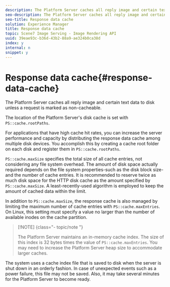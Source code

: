 ```yaml
---
description: The Platform Server caches all reply image and certain text data to disk unless a request is marked as non-cacheable.
seo-description: The Platform Server caches all reply image and certain text data to disk unless a request is marked as non-cacheable.
seo-title: Response data cache
solution: Experience Manager
title: Response data cache
topic: Scene7 Image Serving - Image Rendering API
uuid: 39eae93c-b36d-43b2-88a9-ae324b0ca38d
index: y
internal: n
snippet: y
---
```


# Response data cache{#response-data-cache}

The Platform Server caches all reply image and certain text data to disk unless a request is marked as non-cacheable.

The location of the Platform Server's disk cache is set with `PS::cache.rootPaths`.

For applications that have high cache hit rates, you can increase the server performance and capacity by distributing the response data cache among multiple disk devices. You accomplish this by creating a cache root folder on each disk and register them in `PS::cache.rootPaths`.

`PS::cache.maxSize` specifies the total size of all cache entries, not considering any file system overhead. The amount of disk space actually required depends on the file system properties-such as the disk block size-and the number of cache entries. It is recommended to reserve twice as much disk space for the HTTP disk cache as the amount specified by `PS::cache.maxSize`. A least-recently-used algorithm is employed to keep the amount of cached data within the limit.

In addition to `PS::cache.maxSize`, the response cache is also managed by limiting the maximum number of cache entries with `PS::cache.maxEntries`. On Linux, this setting must specify a value no larger than the number of available inodes on the cache partition.

>[!NOTE] {class="- topic/note "}
>
>The Platform Server maintains an in-memory cache index. The size of this index is 32 bytes times the value of `PS::cache.maxEntries`. You may need to increase the Platform Server heap size to accommodate larger caches.

The system uses a cache index file that is saved to disk when the server is shut down in an orderly fashion. In case of unexpected events such as a power failure, this file may not be saved. Also, it may take several minutes for the Platform Server to become ready. 
